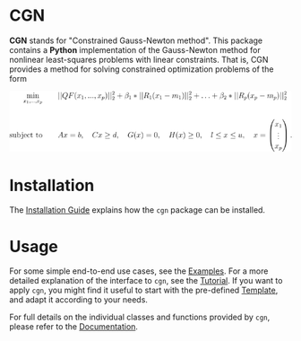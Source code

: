 CGN
============

**CGN** stands for "Constrained Gauss-Newton method".
This package contains a **Python** implementation of the Gauss-Newton method for nonlinear least-squares
problems with linear constraints. That is, CGN provides a method for solving constrained optimization
problems of the form

![image](ncnlsp.png)


Installation
============

The [Installation Guide](https://fabiankp.github.io/cgn/installation.html) explains how the ``cgn`` package can be 
installed.

Usage
=====

For some simple end-to-end use cases, see the [Examples](https://github.com/FabianKP/cgn/tree/main/examples). For a 
more detailed explanation of the interface to ``cgn``, see the [Tutorial](https://fabiankp.github.io/cgn/tutorial.html). 
If you want to apply ``cgn``, you might find it useful to start with the pre-defined 
[Template](https://fabiankp.github.io/cgn/tutorial.html#template), and adapt it according to your needs.

For full details on the individual classes 
and functions provided by ``cgn``, please refer to the [Documentation](https://fabiankp.github.io/cgn/).